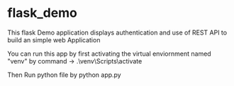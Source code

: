 # flask_demo
This flask Demo application displays authentication and use of REST API to build an simple web Application

You can run this app by first activating the virtual enviornment named "venv" by command ->  .\venv\Scripts\activate

Then Run python file by python app.py

